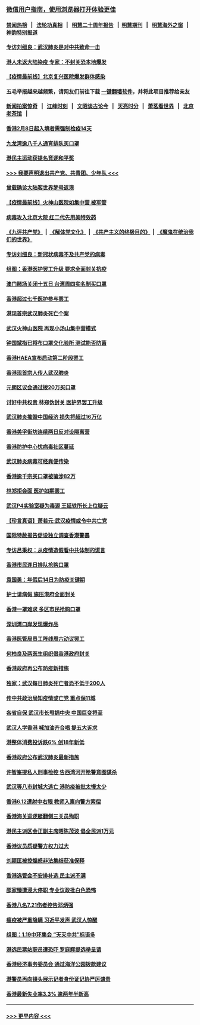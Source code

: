 ### [微信用户指南，使用浏览器打开体验更佳](https://github.com/gfw-breaker/banned-news1/blob/master/indexes/wechat-guide.md?t=0)
#### [禁闻热榜](热点新闻.md?t=0)  &nbsp;&nbsp;|&nbsp;&nbsp; [法轮功真相](https://github.com/gfw-breaker/truth/blob/master/README.md?t=0) &nbsp;&nbsp;|&nbsp;&nbsp; [明慧二十周年报告](https://github.com/gfw-breaker/mh-reports/blob/master/README.md?t=0) &nbsp;&nbsp;|&nbsp;&nbsp;[明慧期刊](https://github.com/gfw-breaker/mh-qikan) &nbsp;&nbsp;|&nbsp;&nbsp; [明慧海外之窗](https://github.com/gfw-breaker/mh-news/blob/master/README.md?t=0) &nbsp;&nbsp;|&nbsp;&nbsp; [神韵特别报道](https://github.com/gfw-breaker/mh-news/blob/master/shenyun.md?t=0)
#### [专访刘细良：武汉肺炎是对中共致命一击](../pages/nsc415/n11849934.md?t=02070733) 
#### [港人未返大陆染疫 专家：不封关恐本地爆发](../pages/nsc415/n11848021.md?t=02070733) 
#### [【疫情最前线】北京复兴医院爆发群体感染](../pages/nsc415/n11847626.md?t=02070733) 
#### 五毛举报越来越频繁，请网友们前往下载 [一键翻墙软件](https://github.com/gfw-breaker/ssr-accounts)，并将此项目推荐给亲友
#### [新闻拍案惊奇](https://github.com/gfw-breaker/banned-news1/blob/master/pages/link4.md) &nbsp;&nbsp;|&nbsp;&nbsp; [江峰时刻](https://github.com/gfw-breaker/banned-news1/blob/master/pages/link4.md) &nbsp;&nbsp;|&nbsp;&nbsp; [文昭谈古论今](https://github.com/gfw-breaker/banned-news1/blob/master/pages/link4.md) &nbsp;&nbsp;|&nbsp;&nbsp; [天亮时分](https://github.com/gfw-breaker/banned-news1/blob/master/pages/link4.md) &nbsp;&nbsp;|&nbsp;&nbsp; [萧茗看世界](https://github.com/gfw-breaker/banned-news1/blob/master/pages/link4.md) &nbsp;&nbsp;|&nbsp;&nbsp; [北京老茶馆](https://github.com/gfw-breaker/banned-news1/blob/master/pages/link4.md) &nbsp;&nbsp;|&nbsp;&nbsp; 
#### [香港2月8日起入境者需强制检疫14天](../pages/nsc415/n11847658.md?t=02070733) 
#### [九龙湾逾八千人通宵排队买口罩](../pages/nsc415/n11847647.md?t=02070733) 
#### [港民主运动获提名竞逐和平奖](../pages/nsc415/n11847633.md?t=02070733) 
#### [>>> 我要声明退出共产党、共青团、少年队 <<<](https://github.com/begood0513/goodnews/blob/master/quit/letter.md) 
#### [曾载确诊大陆客世界梦号返港](../pages/nsc415/n11847608.md?t=02070733) 
#### [【疫情最前线】火神山医院如集中营 被军管](../pages/nsc415/n11847524.md?t=02070733) 
#### [病毒攻入北京大院 红二代先用美特效药](../pages/nsc415/n11847427.md?t=02070733) 
#### [《九评共产党》](https://github.com/begood0513/9ping.md/blob/master/README.md) &nbsp;|&nbsp; [《解体党文化》](../../../../jtdwh.md/blob/master/README.md)  &nbsp;|&nbsp; [《共产主义的终极目的》](../../../../gczydzjmd.md/blob/master/README.md) &nbsp;|&nbsp; [《魔鬼在统治我们的世界》](../../../../mgztzwmdsj.md/blob/master/README.md) 
#### [专访刘细良：新冠状病毒不及共产党的病毒](../pages/nsc415/n11847164.md?t=02070733) 
#### [组图：香港医护罢工升级 要求全面封关抗疫](../pages/nsc415/n11844107.md?t=02070733) 
#### [澳门赌场关闭十五日 台湾周四实名制买口罩](../pages/nsc415/n11845083.md?t=02070733) 
#### [香港超过七千医护参与罢工](../pages/nsc415/n11845051.md?t=02070733) 
#### [港现首宗武汉肺炎死亡个案](../pages/nsc415/n11844998.md?t=02070733) 
#### [武汉火神山医院 再现小汤山集中营模式](../pages/nsc415/n11844763.md?t=02070733) 
#### [钟国斌指已将布口罩交化验所 测试能否防菌](../pages/nsc415/n11842783.md?t=02070733) 
#### [香港HAEA宣布启动第二阶段罢工](../pages/nsc415/n11842723.md?t=02070733) 
#### [香港现首宗人传人武汉肺炎](../pages/nsc415/n11842766.md?t=02070733) 
#### [元朗区议会通过拨20万买口罩](../pages/nsc415/n11842754.md?t=02070733) 
#### [讨好中共权贵 林郑伪封关 医护界罢工升级](../pages/nsc415/n11842359.md?t=02070733) 
#### [武汉肺炎摧毁中国经济 损失将超过16万亿](../pages/nsc415/n11839723.md?t=02070733) 
#### [香港美孚街坊连续两日反对设隔离营](../pages/nsc415/n11839962.md?t=02070733) 
#### [香港防护中心忧病毒社区蔓延](../pages/nsc415/n11839933.md?t=02070733) 
#### [武汉肺炎病毒可经粪便传染](../pages/nsc415/n11839939.md?t=02070733) 
#### [香港逾千宗买口罩被骗涉82万](../pages/nsc415/n11839914.md?t=02070733) 
#### [林郑拒会面 医护如期罢工](../pages/nsc415/n11839892.md?t=02070733) 
#### [武汉P4实验室疑为毒源 王延轶所长上位疑云](../pages/nsc415/n11835543.md?t=02070733) 
#### [【珍言真语】萧若元:武汉疫情或令中共亡党](../pages/nsc415/n11829394.md?t=02070733) 
#### [国际特赦报告促设独立调查香港警暴](../pages/nsc415/n11833845.md?t=02070733) 
#### [专访吕秉权：从疫情造假看中共体制的谎言](../pages/nsc415/n11833813.md?t=02070733) 
#### [香港市民连日排队抢购口罩](../pages/nsc415/n11833794.md?t=02070733) 
#### [袁国勇：年假后14日为防疫关键期](../pages/nsc415/n11831088.md?t=02070733) 
#### [护士请病假 施压港府全面封关](../pages/nsc415/n11831030.md?t=02070733) 
#### [香港一罩难求 多区市民抢购口罩](../pages/nsc415/n11831002.md?t=02070733) 
#### [深圳湾口岸发现爆炸品](../pages/nsc415/n11828802.md?t=02070733) 
#### [香港医管局员工阵线周六动议罢工](../pages/nsc415/n11828762.md?t=02070733) 
#### [何柏良及两医生组织倡香港政府封关](../pages/nsc415/n11828749.md?t=02070733) 
#### [香港政府再公布防疫新措施](../pages/nsc415/n11828716.md?t=02070733) 
#### [独家：武汉每日肺炎死亡者恐不低于200人](../pages/nsc415/n11828240.md?t=02070733) 
#### [传中共政治局知疫情或亡党 重点保11城](../pages/nsc415/n11828145.md?t=02070733) 
#### [各省自保 武汉市长甩锅中央 中国巨变将至](../pages/nsc415/n11828021.md?t=02070733) 
#### [武汉人学香港 喊加油齐合唱 提五大诉求](../pages/nsc415/n11827046.md?t=02070733) 
#### [港整体消费投诉跌6% 创18年新低](../pages/nsc415/n11817280.md?t=02070733) 
#### [香港政府公布武汉肺炎最新措施](../pages/nsc415/n11817152.md?t=02070733) 
#### [许智峯提私人刑事检控 告西湾河开枪警意图谋杀](../pages/nsc415/n11817132.md?t=02070733) 
#### [武汉等八市封城大逃亡 港防疫被批太慢太少](../pages/nsc415/n11817058.md?t=02070733) 
#### [香港6.12遭射中右眼 教师入禀向警方索偿](../pages/nsc415/n11814678.md?t=02070733) 
#### [香港海关巡逻艇翻侧三关员殉职](../pages/nsc415/n11814604.md?t=02070733) 
#### [港民主派区会正副主席晤陈茂波 倡全民派1万元](../pages/nsc415/n11814582.md?t=02070733) 
#### [香港议员质疑警方权力过大](../pages/nsc415/n11814560.md?t=02070733) 
#### [刘颕匡被控煽惑非法集结获准保释](../pages/nsc415/n11811727.md?t=02070733) 
#### [香港选管会不安排补选 民主派不满](../pages/nsc415/n11811691.md?t=02070733) 
#### [邵家臻遭浸大停职 专业议政批白色恐怖](../pages/nsc415/n11811670.md?t=02070733) 
#### [香港八名7.21伤者控告邓炳强](../pages/nsc415/n11811623.md?t=02070733) 
#### [瘟疫被严重隐瞒 习近平发声 武汉人惊醒](../pages/nsc415/n11811186.md?t=02070733) 
#### [组图：1.19中环集会 “天灭中共”标语多](../pages/nsc415/n11809514.md?t=02070733) 
#### [港选民票站职员遭恐吓 罗庭辉提选举呈请](../pages/nsc415/n11808914.md?t=02070733) 
#### [香港经济事务委员会 通过海洋公园拨款建议](../pages/nsc415/n11808906.md?t=02070733) 
#### [港警员再向镜头展示记者身份证记协严厉谴责](../pages/nsc415/n11808888.md?t=02070733) 
#### [香港最新失业率3.3% 逾两年半新高](../pages/nsc415/n11808887.md?t=02070733) 

----
#### [ >>> 更早内容 <<< ](../indexes/nsc415-earlier.md)
